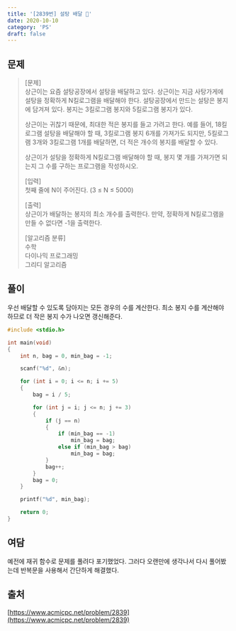```yaml
---
title: '[2839번] 설탕 배달 🧂'
date: 2020-10-10
category: 'PS'
draft: false
---
```


## 문제

> [문제]  
> 상근이는 요즘 설탕공장에서 설탕을 배달하고 있다. 상근이는 지금 사탕가게에 설탕을 정확하게 N킬로그램을 배달해야 한다. 설탕공장에서 만드는 설탕은 봉지에 담겨져 있다. 봉지는 3킬로그램 봉지와 5킬로그램 봉지가 있다.
>
> 상근이는 귀찮기 때문에, 최대한 적은 봉지를 들고 가려고 한다. 예를 들어, 18킬로그램 설탕을 배달해야 할 때, 3킬로그램 봉지 6개를 가져가도 되지만, 5킬로그램 3개와 3킬로그램 1개를 배달하면, 더 적은 개수의 봉지를 배달할 수 있다.
>
> 상근이가 설탕을 정확하게 N킬로그램 배달해야 할 때, 봉지 몇 개를 가져가면 되는지 그 수를 구하는 프로그램을 작성하시오.
>
> [입력]  
> 첫째 줄에 N이 주어진다. (3 ≤ N ≤ 5000)
>
> [출력]  
> 상근이가 배달하는 봉지의 최소 개수를 출력한다. 만약, 정확하게 N킬로그램을 만들 수 없다면 -1을 출력한다.
>
> [알고리즘 분류]  
> 수학  
> 다이나믹 프로그래밍  
> 그리디 알고리즘

## 풀이

우선 배달할 수 있도록 담아지는 모든 경우의 수를 계산한다. 최소 봉지 수를 계산해야 하므로 더 작은 봉지 수가 나오면 갱신해준다.

```c
#include <stdio.h>

int main(void)
{
	int n, bag = 0, min_bag = -1;

	scanf("%d", &n);

	for (int i = 0; i <= n; i += 5)
	{
		bag = i / 5;

		for (int j = i; j <= n; j += 3)
		{
			if (j == n)
			{
				if (min_bag == -1)
					min_bag = bag;
				else if (min_bag > bag)
					min_bag = bag;
			}
			bag++;
		}
		bag = 0;
	}

	printf("%d", min_bag);

	return 0;
}
```

## 여담

예전에 재귀 함수로 문제를 풀려다 포기했었다. 그러다 오랜만에 생각나서 다시 풀어봤는데 반복문을 사용해서 간단하게 해결했다.

## 출처

[https://www.acmicpc.net/problem/2839](https://www.acmicpc.net/problem/2839)
